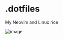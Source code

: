 # .dotfiles
My Neovim and Linux rice

![image](https://github.com/shenawy29/.dotfiles/assets/111167226/db57c816-a476-4b6e-aeb5-6a68de5b7525)
